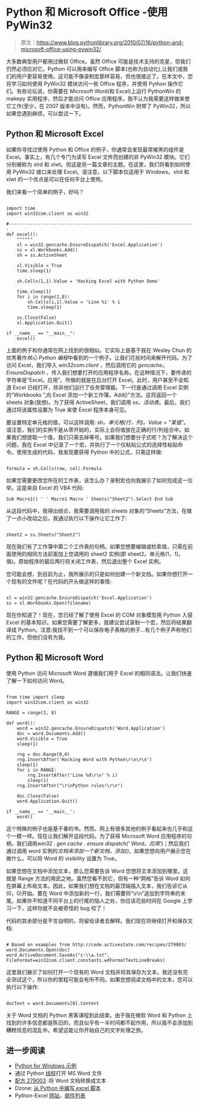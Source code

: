 # Python 和 Microsoft Office -使用 PyWin32

> 原文：<https://www.blog.pythonlibrary.org/2010/07/16/python-and-microsoft-office-using-pywin32/>

大多数典型用户都用过微软 Office。虽然 Office 可能是技术支持的克星，但我们仍然必须应对它。Python 可以用来编写 Office 脚本(也称为自动化),让我们或我们的用户更容易使用。这可能不像录制宏那样容易，但也很接近了。在本文中，您将学习如何使用 PyWin32 模块访问一些 Office 程序，并使用 Python 操作它们。有些论坛说，你需要在 Microsoft Word(和 Excel)上运行 PythonWin 的 makepy 实用程序，然后才能访问 Office 应用程序。我不认为我需要这样做来使它工作(至少，在 2007 版本中没有)。然而，PythonWin 附带了 PyWin32，所以如果您遇到麻烦，可以尝试一下。

## Python 和 Microsoft Excel

如果你寻找过使用 Python 和 Office 的例子，你通常会发现最常被黑的组件是 Excel。事实上，有几个专门为读写 Excel 文件而创建的非 PyWin32 模块。它们分别被称为 xlrd 和 xlwt。但这是另一篇文章的主题。在这里，我们将看到如何使用 PyWin32 接口来处理 Excel。请注意，以下脚本仅适用于 Windows。xlrd 和 xlwt 的一个优点是可以在任何平台上使用。

我们来看一个简单的例子，好吗？

```

import time
import win32com.client as win32

#----------------------------------------------------------------------
def excel():
    """"""
    xl = win32.gencache.EnsureDispatch('Excel.Application')
    ss = xl.Workbooks.Add()
    sh = ss.ActiveSheet

    xl.Visible = True
    time.sleep(1)

    sh.Cells(1,1).Value = 'Hacking Excel with Python Demo'

    time.sleep(1)
    for i in range(2,8):
        sh.Cells(i,1).Value = 'Line %i' % i
        time.sleep(1)

    ss.Close(False)
    xl.Application.Quit()

if __name__ == "__main__":
    excel()

```

上面的例子和你通常在网上找到的很相似。它实际上是基于我在 Wesley Chun 的优秀著作*核心 Python 编程*中看到的一个例子。让我们花些时间来解开代码。为了访问 Excel，我们导入 *win32com.client* ，然后调用它的 *gencache。EnsureDispatch* ，传入我们想要打开的应用程序名称。在这种情况下，要传递的字符串是“Excel。应用”。所做的就是在后台打开 Excel。此时，用户甚至不会知道 Excel 已经打开，除非他们运行了任务管理器。下一行是通过调用 Excel 实例的“Workbooks ”,向 Excel 添加一个新工作簿。Add()"方法。这将返回一个 sheets 对象(我想)。为了获得 ActiveSheet，我们调用 *ss。活动表*。最后，我们通过将该属性设置为 True 来使 Excel 程序本身可见。

要设置特定单元格的值，可以这样调用: *sh。单元格(行，列)。Value = "某值"*。请注意，我们的实例不是从零开始的，实际上会将值放在正确的行/列组合中。如果我们想提取一个值，我们只需去掉等号。如果我们想要分子式呢？为了解决这个问题，我在 Excel 中记录了一个宏，并执行了一个仅粘贴公式的选择性粘贴命令。使用生成的代码，我发现要获得 Python 中的公式，只需这样做:

```

formula = sh.Cells(row, col).Formula

```

如果您需要更改您所在的工作表，该怎么办？录制宏也向我展示了如何完成这一壮举。这是来自 Excel 的 VBA 代码:

 `Sub Macro1()
'
' Macro1 Macro
'
Sheets("Sheet2").Select
End Sub` 

从这段代码中，我得出结论，我需要调用我的 sheets 对象的“Sheets”方法，在做了一点小改动之后，我通过执行以下操作让它工作了:

```

sheet2 = ss.Sheets("Sheet2")

```

现在我们有了工作簿中第二个工作表的句柄。如果您想要编辑或检索值，只需在前面使用的相同方法前面加上您调用的 sheet2 实例(即 sheet2。单元格(1，1)。值)。原始程序的最后两行将关闭工作表，然后退出整个 Excel 实例。

您可能会想，到目前为止，我所展示的只是如何创建一个新文档。如果你想打开一个现有的文件呢？在代码的开头做这样的事情:

```

xl = win32.gencache.EnsureDispatch('Excel.Application')
ss = xl.Workbooks.Open(filename)

```

现在你知道了！现在，您已经了解了使用 Excel 的 COM 对象模型用 Python 入侵 Excel 的基本知识。如果您需要了解更多，我建议尝试录制一个宏，然后将结果翻译成 Python。注意:我找不到一个可以保存电子表格的例子...有几个例子声称他们的工作，但他们没有为我。

## Python 和 Microsoft Word

使用 Python 访问 Microsoft Word 遵循我们用于 Excel 的相同语法。让我们快速了解一下如何访问 Word。

```

from time import sleep
import win32com.client as win32

RANGE = range(3, 8)

def word():
    word = win32.gencache.EnsureDispatch('Word.Application')
    doc = word.Documents.Add()
    word.Visible = True
    sleep(1)

    rng = doc.Range(0,0)
    rng.InsertAfter('Hacking Word with Python\r\n\r\n')
    sleep(1)
    for i in RANGE:
        rng.InsertAfter('Line %d\r\n' % i)
        sleep(1)
    rng.InsertAfter("\r\nPython rules!\r\n")

    doc.Close(False)
    word.Application.Quit()

if __name__ == '__main__':
    word()

```

这个特殊的例子也是基于春的书。然而，网上有很多其他的例子看起来也几乎和这个一模一样。现在让我们解开这段代码。为了获得 Microsoft Word 应用程序的句柄，我们调用*win32 . gen cache . ensure dispatch(' Word。应用')*；然后我们通过调用 word 实例的*文档来添加一个新文档。添加()*。如果您想向用户展示您在做什么，可以将 Word 的 visibility 设置为 True。

如果您想在文档中添加文本，那么您需要告诉 Word 您想将文本添加到哪里。这就是 Range 方法的用武之地。虽然您看不到它，但有一种“网格”告诉 Word 如何在屏幕上布局文本。因此，如果我们想在文档的最顶端插入文本，我们告诉它从(0，0)开始。要在 Word 中添加新的一行，我们需要将“\r\n”追加到字符串的末尾。如果你不知道不同平台上的行尾的恼人之处，你应该花些时间在 Google 上学习一下，这样你就不会被奇怪的 bug 咬了！

代码的其余部分是不言自明的，将留给读者去解释。我们现在将继续打开和保存文档:

```

# Based on examples from http://code.activestate.com/recipes/279003/
word.Documents.Open(doc)
word.ActiveDocument.SaveAs("c:\\a.txt", FileFormat=win32com.client.constants.wdFormatTextLineBreaks)

```

这里我们展示了如何打开一个现有的 Word 文档并将其保存为文本。我还没有完全测试这个，所以你的里程可能会有所不同。如果您想阅读文档中的文本，您可以执行以下操作:

```

docText = word.Documents[0].Content

```

关于 Word 文档的 Python 黑客课程到此结束。由于我在微软 Word 和 Python 上找到的许多信息都是陈旧的，而且似乎有一半时间都不起作用，所以我不会添加到糟糕信息的混乱中。希望这能让你开始自己的文字处理之旅。

## 进一步阅读

*   [Python for Windows 示例](http://win32com.goermezer.de/content/view/94/192/)
*   通过 Python [线程](http://www.velocityreviews.com/forums/t330073-opening-ms-word-files-via-python.html)打开 MS Word 文件
*   [配方 279003](http://code.activestate.com/recipes/279003/) :将 Word 文档转换成文本
*   Dzone: [从 Python 中编写 excel 脚本](http://snippets.dzone.com/posts/show/2036)
*   Python-Excel [网站](http://www.python-excel.org/)，[邮件列表](http://groups.google.com/group/python-excel)